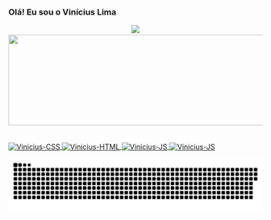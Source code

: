 ### Olá! Eu sou o Vinícius Lima
<div align="center">
  <a href="https://github.com/viniciusp-lima">
  <img height="180em" src="https://github-readme-stats.vercel.app/api?username=viniciusp-lima&show_icons=true&theme=dracula&include_all_commits=true&count_private=true"/>
  <img width="1000px" height="180em" src="https://github-readme-stats.vercel.app/api/top-langs/?username=viniciusp-lima&layout=compact&langs_count=7&theme=dracula"/>
</div>

## 
 
<div> 
  <img align="center" alt="Vinicius-CSS" src="https://img.shields.io/badge/CSS3-1572B6?style=for-the-badge&logo=css3&logoColor=white">
  <img align="center" alt="Vinicius-HTML" src="https://img.shields.io/badge/HTML5-E34F26?style=for-the-badge&logo=html5&logoColor=white">
  <img align="center" alt="Vinicius-JS" src="https://img.shields.io/badge/JavaScript-F7DF1E?style=for-the-badge&logo=javascript&logoColor=black">
  <img align="center" alt="Vinicius-JS" src="https://img.shields.io/badge/Python-3776AB?style=for-the-badge&logo=python&logoColor=white">
 
  ![Snake animation](https://github.com/viniciusp-lima/viniciusp-lima/blob/output/github-contribution-grid-snake.svg)
</div>
